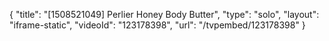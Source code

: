 {
    "title": "[1508521049] Perlier Honey Body Butter",
    "type": "solo",
    "layout": "iframe-static",
    "videoId": "123178398",
    "url": "\/tvpembed\/123178398"
}